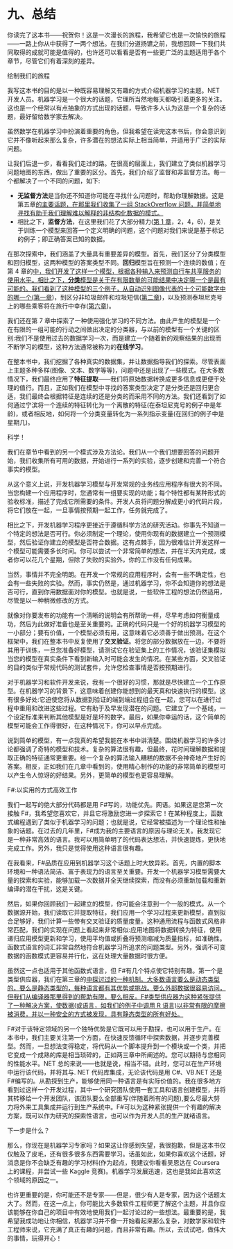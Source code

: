 # 九、总结

你读完了这本书——祝贺你！这是一次漫长的旅程，我希望它也是一次愉快的旅程——一路上你从中获得了一两个想法。在我们分道扬镳之前，我想回顾一下我们共同取得的成就可能是值得的，也许还可以看看是否有一些更广泛的主题适用于各个章节，尽管它们有着深刻的差异。

绘制我们的旅程

我写这本书的目的是以一种既容易理解又有趣的方式介绍机器学习的主题。NET 开发人员。机器学习是一个很大的话题，它理所当然地每天都吸引着更多的关注。这也是一个经常以有点抽象的方式出现的话题，导致许多人认为这是一个复杂的话题，最好留给数学家去解决。

虽然数学在机器学习中扮演着重要的角色，但我希望在读完这本书后，你会意识到它并不像听起来那么复杂，许多潜在的想法实际上相当简单，并适用于广泛的实际问题。

让我们后退一步，看看我们走过的路。在很高的层面上，我们建立了类似机器学习问题地图的东西，做出了重要的区分。首先，我们介绍了监督和非监督方法。每一个都解决了一个不同的问题，如下:

*   **无监督方法**是当你还不知道你可能在寻找什么问题时，帮助你理解数据。这是第五章[的主要话题，在那里我们收集了一组 StackOverflow 问题，并简单地寻找有助于我们理解难以解释的非结构化数据的模式。](5.html#BE6O0-841455c729754b8aac560d608a86cf91)
*   相比之下，**监督方法**，在这里我们花了大部分精力([第 1 章](1.html#7K4G0-841455c729754b8aac560d608a86cf91)，2，4，6)，是关于训练一个模型来回答一个定义明确的问题，这个问题对我们来说是基于标记的例子；即正确答案已知的数据。

在那次探索中，我们涵盖了大量具有重要差异的模型。首先，我们区分了分类模型和回归模型，这两种模型的答案类型不同。**回归**模型旨在预测一个连续的数值；在第 4 章的[中，我们开发了这样一个模型，根据各种输入来预测自行车共享服务的使用水平。相比之下，**分类**模型是关于在有限数量的可能结果中决定哪一个是最有可能的。我们看到了这种模型的三个例子，从自动识别图像代表的十个可能数字中的哪一个(](4.html#AFM60-841455c729754b8aac560d608a86cf91)[第一章](1.html#7K4G0-841455c729754b8aac560d608a86cf91))，到区分非垃圾邮件和垃圾短信([第二章](2.html#8IL20-841455c729754b8aac560d608a86cf91))，以及预测泰坦尼克号上的哪些乘客将在旅行中幸存([第六章](6.html#CCNA0-841455c729754b8aac560d608a86cf91))。

我们还在第 7 章中探索了一种使用强化学习的不同方法。由此产生的模型是一个在有限的一组可能的行动之间做出决定的分类器，与以前的模型有一个关键的区别:我们不是使用过去的数据学习一次，而是建立一个随着新的观察结果的出现而不断学习的模型，这种方法通常被称为的**在线学习**。

在整本书中，我们挖掘了各种真实的数据集，并让数据指导我们的探索。尽管表面上主题多种多样(图像、文本、数字等等)，问题中还是出现了一些模式。在大多数情况下，我们最终应用了**特征提取**——我们将原始数据转换成更多信息或更便于处理的值行。而且，正如我们在模型中寻找的答案类型决定了是分类还是回归更合适，我们最终会根据特征是连续的还是分类的而采用不同的方法。我们还看到了如何通过宁滨将一个连续的特征转化为一个离散的特征(在泰坦尼克号的例子中是年龄)，或者相反地，如何将一个分类变量转化为一系列指示变量(在回归的例子中是星期几)。

科学！

我们在章节中看到的另一个模式涉及方法论。我们从一个我们想要回答的问题开始，我们收集所有可用的数据，开始进行一系列的实验，逐步创建和完善一个符合事实的模型。

从这个意义上说，开发机器学习模型与开发常规的业务线应用程序有很大的不同。当您构建一个应用程序时，您通常有一组要实现的功能；每个特性都有某种形式的验收标准，描述了完成它所需要的条件。开发人员将问题分解成更小的代码片段，将它们放在一起，一旦事情按预期一起工作，任务就完成了。

相比之下，开发机器学习程序更接近于遵循科学方法的研究活动。你事先不知道一个特定的想法是否可行。你必须制定一个理论，使用你现有的数据建立一个预测模型，然后验证你建立的模型是否符合数据。这有点棘手，因为很难估计开发这样一个模型可能需要多长时间。你可以尝试一个非常简单的想法，并在半天内完成，或者你可以花几个星期，但除了失败的实验外，你的工作没有任何成果。

当然，事情并不完全明朗。在开发一个常规的应用程序时，会有一些不确定性，也会有一些失败的实验。然而，事实仍然是，通过机器学习，你不会知道你的想法是否可行，直到你用数据面对你的模型。也就是说，一些软件工程的想法仍然适用，尽管是以一种稍微修改的方式。

就像对你要发布的功能有一个清晰的说明会有所帮助一样，尽早考虑如何衡量成功，然后为此做好准备也是至关重要的。正确的代码只是一个好的机器学习模型的一小部分；要有价值，一个模型必须有用，这意味着它必须善于做出预测。在这个框架中，我们在整本书中反复使用了**交叉验证**。将您的部分数据放在一边，不要将其用于训练，一旦您准备好模型，请测试它在验证集上的工作情况，该验证集模拟当您的模型在真实条件下看到新输入时可能会发生的情况。在某些方面，交叉验证的目的类似于常规代码的测试套件，允许您检查事情是否按预期进行。

对于机器学习和软件开发来说，我有一个很好的习惯，那就是尽快建立一个工作原型。在机器学习的背景下，这意味着创建你能想到的最天真和快速执行的模型。这有很多好处:它迫使您将从数据到验证的端到端过程组合在一起，您可以在进行过程中重用和改进这些过程。它有助于及早发现潜在的问题。它建立了一个基线，一个设定标准来判断其他模型是好是坏的数字。最后，如果你幸运的话，这个简单的模型可能会工作得很好，在这种情况下，你可以早点完成。

说到简单的模型，有一点我真的希望我能在本书中讲清楚。围绕机器学习的许多讨论都强调了奇特的模型和技术。复杂的算法很有趣，但最终，花时间理解数据和提取正确的特征通常更重要。给一个复杂的算法输入糟糕的数据不会神奇地产生好的答案。相反，正如我们在几章中看到的，使用精心制作的功能的非常简单的模型可以产生令人惊讶的好结果。另外，更简单的模型也更容易理解。

F#:以实用的方式高效工作

我们一起写的绝大部分代码都是用 F#写的，功能优先。网语。如果这是您第一次接触 F#，我希望您喜欢它，并且它将激励您进一步探索它！在某种程度上，函数式编程遇到了类似于机器学习的问题；也就是说，它经常被描述为一个理论性和抽象的话题。在过去的几年里，F#成为我的主要语言的原因与理论无关。我发现它是一种非常高效的语言。我可以用简单明了的代码表达想法，并快速提炼，更快地完成工作。另外，我只是觉得使用这种语言很有趣。

在我看来，F#品质在应用到机器学习这个话题上时大放异彩。首先，内置的脚本环境和一种语法简洁、富于表现力的语言至关重要。开发一个机器学习模型需要大量的探索和实验，能够加载一次数据并全天继续探索，而没有必须重新加载和重新编译的潜在干扰，这是关键。

然后，如果你回顾我们一起建立的模型，你可能会注意到一个一般的模式。从一个数据源开始，我们读取它并提取特征，我们应用一个学习过程来更新模型，直到拟合足够好，我们计算一些带有交叉验证的质量度量。这种通用流程与函数式风格非常匹配，我们的实现在问题上看起来非常相似:应用地图将数据转换为特征，使用递归应用模型更新和学习，使用平均值或折叠将预测缩减为质量指标，如准确性。函数式语言的词汇非常自然地符合机器学习所追求的问题类型。另外，强调不可变数据的函数模式更容易并行化，这在处理大量数据时很方便。

虽然这一点也适用于其他函数式语言，但 F#有几个特点使它特别有趣。第一个是类型供应器，我们在第三章的[中探讨过的一种机制。大多数语言要么是动态类型的，要么是静态类型的，每种语言都有其优势或挑战。要么外部数据很容易访问，但我们从编译器那里得到的帮助有限，要么相反。F#类型供应器为这种紧张提供了一种解决方案，使数据(或语言，如我们的例子中调用 R 语言)以非常有限的摩擦被消费，并以一种安全的方式被发现，具有静态类型的所有好处。](3.html#9H5K0-841455c729754b8aac560d608a86cf91)

F#对于该特定领域的另一个独特优势是它既可以用于勘探，也可以用于生产。在本书中，我们主要关注第一个方面，在快速反馈循环中探索数据，并逐步完善模型。然而，一旦想法变得稳定，将代码从一个脚本提升到一个模块或一个类，并把它变成一个成熟的库是相当琐碎的，正如两三章中所阐述的。您可以期待与您相同的性能水平。NET 总的来说——也就是说，相当不错。此时，您可以在生产环境中运行该代码，并将其与. NET 代码库集成，无论该代码是用 C#、VB.NET 还是 F#编写的。从勘探到生产，能够使用同一种语言是有实际价值的。我在很多地方看到过这样一个开发过程，其中一个研究团队使用一套工具和语言创建模型，并将其转移给一个开发团队，该团队要么全部重写(伴随着所有的问题),要么尽最大努力将外来工具集成并运行到生产系统中。F#可以为这种紧张提供一个有趣的解决方案，既可以作为研究的探索性语言，也可以作为开发人员的生产就绪语言。

下一步是什么？

那么，你现在是机器学习专家吗？如果这让你感到失望，我很抱歉，但是这本书仅仅触及了皮毛，还有很多很多东西需要学习。话虽如此，如果你喜欢这个话题，好消息是你不会缺乏有趣的学习材料(作为起点，我建议你看看吴恩达在 Coursera 上的课程，并尝试一些 Kaggle 竞赛)。机器学习发展迅速，这也是我如此喜欢这个领域的原因之一。

也许更重要的是，你可能还不是专家——但是，很少有人是专家，因为这个话题太大了。然而，在这一点上，你可能比大多数软件工程师更了解这个主题，并且你应该能够在你自己的项目中有效地使用我们一起讨论过的一些想法。最重要的是，我希望我成功地让你相信，机器学习并不像一开始看起来那么复杂，对数学家和软件工程师来说，它充满了真正有趣的问题，而且非常有趣。所以，去试试吧，做伟大的事情，玩得开心！